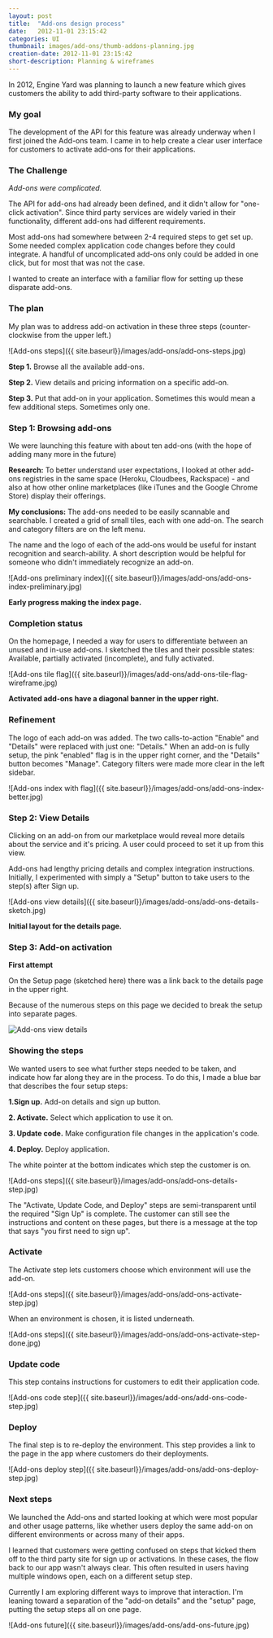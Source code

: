 ```yaml
---
layout: post
title:  "Add-ons design process"
date:   2012-11-01 23:15:42
categories: UI
thumbnail: images/add-ons/thumb-addons-planning.jpg
creation-date: 2012-11-01 23:15:42
short-description: Planning & wireframes
---
```


In 2012, Engine Yard was planning to launch a new feature which gives customers the ability to add third-party software to their applications.

### My goal

The development of the API for this feature was already underway when I first joined the Add-ons team. I came in to help create a clear user interface for customers to activate add-ons for their applications.

### The Challenge
_Add-ons were complicated._

The API for add-ons had already been defined, and it didn't allow for "one-click activation". Since third party services are widely varied in their functionality, different add-ons had different requirements. 

Most add-ons had somewhere between 2-4 required steps to get set up. Some needed complex application code changes before they could integrate. A handful of uncomplicated add-ons only could be added in one click, but for most that was not the case.

I wanted to create an interface with a familiar flow for setting up these disparate add-ons.

### The plan

My plan was to address add-on activation in these three steps (counter-clockwise from the upper left.)

![Add-ons steps]({{ site.baseurl}}/images/add-ons/add-ons-steps.jpg)

**Step 1.** Browse all the available add-ons.

**Step 2.** View details and pricing information on a specific add-on.

**Step 3.** Put that add-on in your application. Sometimes this would mean a few additional steps. Sometimes only one.

### Step 1: Browsing add-ons

We were launching this feature with about ten add-ons (with the hope of adding many more in the future)

**Research:** To better understand user expectations, I looked at other add-ons registries in the same space (Heroku, Cloudbees, Rackspace) - and also at how other online marketplaces (like iTunes and the Google Chrome Store) display their offerings.

**My conclusions:** The add-ons needed to be easily scannable and searchable. I created a grid of small tiles, each with one add-on. The search and category filters are on the left menu. 

The name and the logo of each of the add-ons would be useful for instant recognition and search-ability. A short description would be helpful for someone who didn't immediately recognize an add-on.

![Add-ons preliminary index]({{ site.baseurl}}/images/add-ons/add-ons-index-preliminary.jpg)

**Early progress making the index page.**

### Completion status

On the homepage, I needed a way for users to differentiate between an unused and in-use add-ons. I sketched the tiles and their possible states: Available, partially activated (incomplete), and fully activated.

![Add-ons tile flag]({{ site.baseurl}}/images/add-ons/add-ons-tile-flag-wireframe.jpg)

**Activated add-ons have a diagonal banner in the upper right.**

### Refinement

The logo of each add-on was added. The two calls-to-action "Enable" and "Details" were replaced with just one: "Details." When an add-on is fully setup, the pink "enabled" flag is in the upper right corner, and the "Details" button becomes "Manage".  Category filters were made more clear in the left sidebar.

![Add-ons index with flag]({{ site.baseurl}}/images/add-ons/add-ons-index-better.jpg)

### Step 2: View Details

Clicking on an add-on from our marketplace would reveal more details about the service and it's pricing. A user could proceed to set it up from this view.

Add-ons had lengthy pricing details and complex integration instructions. Initially, I experimented with simply a "Setup" button to take users to the step(s) after Sign up.

![Add-ons view details]({{ site.baseurl}}/images/add-ons/add-ons-details-sketch.jpg)

**Initial layout for the details page.**
  
### Step 3: Add-on activation
**First attempt**

On the Setup page (sketched here) there was a link back to the details page in the upper right.

Because of the numerous steps on this page we decided to break the setup into separate pages.

![Add-ons view details](/images/add-ons/add-ons-details-step.jpg)

### Showing the steps

We wanted users to see what further steps needed to be taken, and indicate how far along they are in the process. To do this, I made a blue bar that describes the four setup steps:

**1.Sign up.** Add-on details and sign up button.

**2. Activate.** Select which application to use it on.

**3. Update code.** Make configuration file changes in the application's code.

**4. Deploy.** Deploy application.

The white pointer at the bottom indicates which step the customer is on.

![Add-ons steps]({{ site.baseurl}}/images/add-ons/add-ons-details-step.jpg)

The "Activate, Update Code, and Deploy" steps are semi-transparent until the required "Sign Up" is complete. The customer can still see the instructions and content on these pages, but there is a message at the top that says "you first need to sign up".

### Activate

The Activate step lets customers choose which environment will use the add-on.

![Add-ons steps]({{ site.baseurl}}/images/add-ons/add-ons-activate-step.jpg)

When an environment is chosen, it is listed underneath.

![Add-ons steps]({{ site.baseurl}}/images/add-ons/add-ons-activate-step-done.jpg)

### Update code

This step contains instructions for customers to edit their application code.

![Add-ons code step]({{ site.baseurl}}/images/add-ons/add-ons-code-step.jpg)

### Deploy

The final step is to re-deploy the environment. This step provides a link to the page in the app where customers do their deployments.

![Add-ons deploy step]({{ site.baseurl}}/images/add-ons/add-ons-deploy-step.jpg)

### Next steps

We launched the Add-ons and started looking at which were most popular and other usage patterns, like whether users deploy the same add-on on different environments or across many of their apps.

I learned that customers were getting confused on steps that kicked them off to the third party site for sign up or activations. In these cases, the flow back to our app wasn't always clear. This often resulted in users having multiple windows open, each on a different setup step.

Currently I am exploring different ways to improve that interaction. I'm leaning toward a separation of the "add-on details" and the "setup" page, putting the setup steps all on one page.

![Add-ons future]({{ site.baseurl}}/images/add-ons/add-ons-future.jpg)
